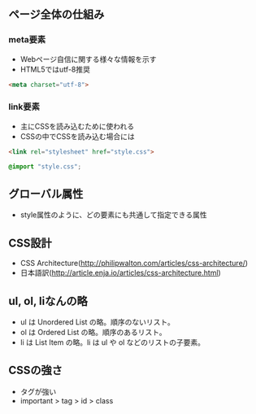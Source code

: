 ## ページ全体の仕組み
### meta要素
- Webページ自信に関する様々な情報を示す
- HTML5ではutf-8推奨
```html
<meta charset="utf-8">
```
### link要素
- 主にCSSを読み込むために使われる
- CSSの中でCSSを読み込む場合には
```HTML
<link rel="stylesheet" href="style.css">
```
```css
@import "style.css";
```

## グローバル属性
- style属性のように、どの要素にも共通して指定できる属性

## CSS設計
- CSS Architecture(http://philipwalton.com/articles/css-architecture/)
- 日本語訳(http://article.enja.io/articles/css-architecture.html)

## ul, ol, liなんの略
- ul は Unordered List の略。順序のないリスト。
- ol は Ordered List の略。順序のあるリスト。
- li は List Item の略。li は ul や ol などのリストの子要素。

## CSSの強さ
- タグが強い
- important > tag > id > class
